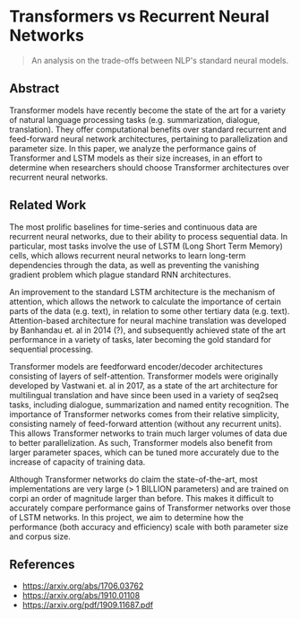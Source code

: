 # Transformers vs Recurrent Neural Networks
> An analysis on the trade-offs between NLP's standard neural models.

## Abstract
Transformer models have recently become the state of the art for a variety of natural language processing tasks (e.g. summarization, dialogue, translation). They offer computational benefits over standard recurrent and feed-forward neural network architectures, pertaining to parallelization and parameter size. In this paper, we analyze the performance gains of Transformer and LSTM models as their size increases, in an effort to determine when researchers should choose Transformer architectures over recurrent neural networks. 

## Related Work
The most prolific baselines for time-series and continuous data are recurrent neural networks, due to their ability to process sequential data. In particular, most tasks involve the use of LSTM (Long Short Term Memory) cells, which allows recurrent neural networks to learn long-term dependencies through the data, as well as preventing the vanishing gradient problem which plague standard RNN architectures. 

An improvement to the standard LSTM architecture is the mechanism of attention, which allows the network to calculate the importance of certain parts of the data (e.g. text), in relation to some other tertiary data (e.g. text). Attention-based architecture for neural machine translation was developed by Banhandau et. al in 2014 (?), and subsequently achieved state of the art performance in a variety of tasks, later becoming the gold standard for sequential processing. 

Transformer models are feedforward encoder/decoder architectures consisting of layers of self-attention. Transformer models were originally developed by Vastwani et. al in 2017, as a state of the art architecture for multilingual translation and have since been used in a variety of seq2seq tasks, including dialogue, summarization and named entity recognition. The importance of Transformer networks comes from their relative simplicity, consisting namely of feed-forward attention (without any recurrent units). This allows Transformer networks to train much larger volumes of data due to better parallelization. As such, Transformer models also benefit from larger parameter spaces, which can be tuned more accurately due to the increase of capacity of training data.

Although Transformer networks do claim the state-of-the-art, most implementations are very large (> 1 BILLION parameters) and are trained on corpi an order of magnitude larger than before. This makes it difficult to accurately compare performance gains of Transformer networks over those of LSTM networks. In this project, we aim to determine how the performance (both accuracy and efficiency) scale with both parameter size and corpus size.

## References
- https://arxiv.org/abs/1706.03762
- https://arxiv.org/abs/1910.01108
- https://arxiv.org/pdf/1909.11687.pdf
